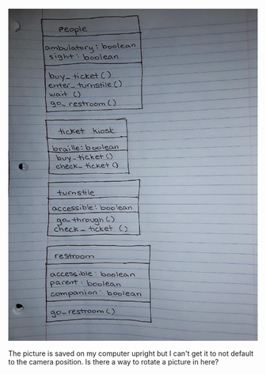 ![Image of Class Diagrams](https://github.com/IDS6145-Fall2019/assignment1-agadd881/blob/master/images/enter_class_diagram.png)

The picture is saved on my computer upright but I can't get it to not default to the camera position. Is there a way to rotate a picture in here?
